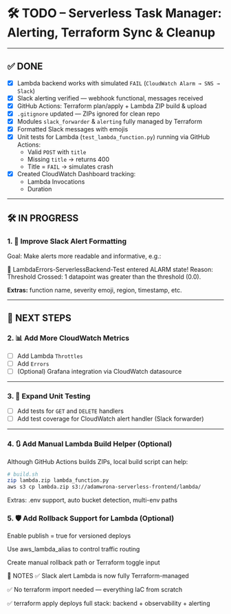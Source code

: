 # 🛠️ TODO – Serverless Task Manager: Alerting, Terraform Sync & Cleanup

---

## ✅ DONE

- [x] Lambda backend works with simulated `FAIL` (`CloudWatch Alarm → SNS → Slack`)
- [x] Slack alerting verified — webhook functional, messages received
- [x] GitHub Actions: Terraform plan/apply + Lambda ZIP build & upload
- [x] `.gitignore` updated — ZIPs ignored for clean repo
- [x] Modules `slack_forwarder` & `alerting` fully managed by Terraform
- [x] Formatted Slack messages with emojis
- [x] Unit tests for Lambda (`test_lambda_function.py`) running via GitHub Actions:
  - Valid `POST` with `title`
  - Missing `title` → returns 400
  - Title = `FAIL` → simulates crash
- [x] Created CloudWatch Dashboard tracking:
  - Lambda Invocations
  - Duration

---

## 🛠️ IN PROGRESS

### 1. 🎨 Improve Slack Alert Formatting

Goal: Make alerts more readable and informative, e.g.:

🚨 LambdaErrors-ServerlessBackend-Test entered ALARM state!
Reason: Threshold Crossed: 1 datapoint was greater than the threshold (0.0).


**Extras:** function name, severity emoji, region, timestamp, etc.

---

## 🔁 NEXT STEPS

### 2. 📊 Add More CloudWatch Metrics

- [ ] Add Lambda `Throttles`
- [ ] Add `Errors`
- [ ] (Optional) Grafana integration via CloudWatch datasource

---

### 3. 🧪 Expand Unit Testing

- [ ] Add tests for `GET` and `DELETE` handlers
- [ ] Add test coverage for CloudWatch alert handler (Slack forwarder)

---

### 4. 🔃 Add Manual Lambda Build Helper (Optional)

Although GitHub Actions builds ZIPs, local build script can help:

```bash
# build.sh
zip lambda.zip lambda_function.py
aws s3 cp lambda.zip s3://adamwrona-serverless-frontend/lambda/
```

Extras: .env support, auto bucket detection, multi-env paths

### 5. 🛡️ Add Rollback Support for Lambda (Optional)
 Enable publish = true for versioned deploys

 Use aws_lambda_alias to control traffic routing

 Create manual rollback path or Terraform toggle input

🧭 NOTES
✅ Slack alert Lambda is now fully Terraform-managed

✅ No terraform import needed — everything IaC from scratch

✅ terraform apply deploys full stack: backend + observability + alerting